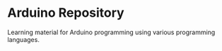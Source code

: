 Arduino Repository
==================
Learning material for Arduino programming using various programming languages.
